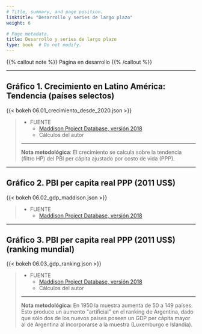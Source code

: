 ```yaml
---
# Title, summary, and page position.
linktitle: "Desarrollo y series de largo plazo"
weight: 6

# Page metadata.
title: Desarrollo y series de largo plazo
type: book  # Do not modify.
---
```


{{% callout note %}}
Página en desarrollo
{{% /callout %}}

---

## Gráfico 1. Crecimiento en Latino América: Tendencia (países selectos)

{{< bokeh 06.01_crecimiento_desde_2020.json >}}

> * FUENTE
>   * [Maddison Project Database, versión 2018](https://www.rug.nl/ggdc/historicaldevelopment/maddison/releases/maddison-project-database-2018?lang=en)
>   * Cálculos del autor
> ---
> **Nota metodológica**: El crecimiento se calcula sobre la tendencia (filtro HP) del PBI per cápita ajustado por costo de vida (PPP).


---

## Gráfico 2. PBI per capita real PPP (2011 US$)

{{< bokeh 06.02_gdp_maddison.json >}}

> * FUENTE
>   * [Maddison Project Database, versión 2018](https://www.rug.nl/ggdc/historicaldevelopment/maddison/releases/maddison-project-database-2018?lang=en)

---

## Gráfico 3. PBI per capita real PPP (2011 US$) (ranking mundial)

{{< bokeh 06.03_gdp_ranking.json >}}

> * FUENTE
>   * [Maddison Project Database, versión 2018](https://www.rug.nl/ggdc/historicaldevelopment/maddison/releases/maddison-project-database-2018?lang=en)
>   * Cálculos del autor
> ---
> **Nota metodológica:** En 1950 la muestra aumenta de 50 a 149 países. Esto produce un aumento "artificial" en el ranking de Argentina, dado que sólo dos de los nuevos paises poseen un GDP per cápita mayor al de Argentina al incorporarse a la muestra (Luxemburgo e Islandia). 